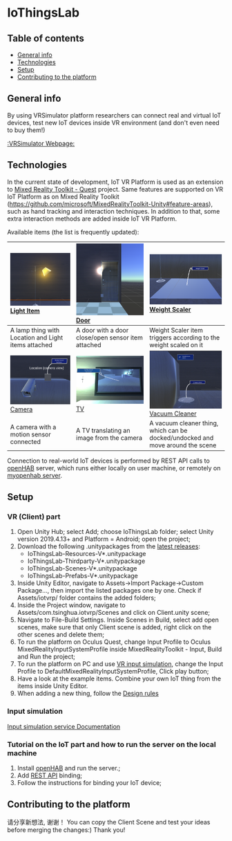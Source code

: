 # IoThingsLab

## Table of contents
* [General info](#general-info)
* [Technologies](#technologies)
* [Setup](#setup)
* [Contributing to the platform](#contributing-to-the-platform)

## General info
By using VRSimulator platform researchers can connect real and virtual IoT devices, test new IoT devices inside VR environment (and don't even need to buy them!)

[:VRSimulator Webpage:](https://vrsimulator.github.io/)
	
## Technologies
In the current state of development, IoT VR Platform is used as an extension to [Mixed Reality Toolkit - Quest](https://github.com/provencher/MRTK-Quest) project. 
Same features are supported on VR IoT Platform as on Mixed Reality Toolkit (https://github.com/microsoft/MixedRealityToolkit-Unity#feature-areas), such as hand tracking and interaction techniques. In addition to that, some extra interaction methods are added inside IoT VR Platform.

Available items (the list is frequently updated):

| [![Lamp](/Readme/Files/Lamp.png)]() [Light Item](Documentation/Things/Lamp.md) | [![Door](/Readme/Files/Door.png)]() [Door](Documentation/Things/Door.md) | [![WeightScaler](/Readme/Files/WeightScaler.png)]() [Weight Scaler](Documentation/Things/WeightScaler.md) | 
|:--- | :--- | :--- |
| A lamp thing with Location and Light items attached | A door with a door close/open sensor item attached | Weight Scaler item triggers according to the weight scaled on it |
| [![Camera](/Readme/Files/Camera.png)]() [Camera](Documentation/Things/Camera.md) | [![TV](/Readme/Files/TV.png)]() [TV](Documentation/Things/TV.md) | [![Vacuum Cleaner](/Readme/Files/VacuumCleaner.png)]() [Vacuum Cleaner](Documentation/Things/VacuumCleaner.md) |
| A camera with a motion sensor connected | A TV translating an image from the camera | A vacuum cleaner thing, which can be docked/undocked and move around the scene |

Connection to real-world IoT devices is performed by REST API calls to [openHAB](https://www.openhab.org/download/) server, which runs either locally on user machine, or remotely on [myopenhab server](http://myopenhab.org/).

	
## Setup

### VR (Client) part
1. Open Unity Hub; select Add; choose IoThingsLab folder; select Unity version 2019.4.13+ and Platform = Android; open the project;
2. Download the following .unitypackages from the [latest releases](https://github.com/VRSimulator/IoThingsLab/releases):
    * IoThingsLab-Resources-V*.unitypackage
    * IoThingsLab-Thirdparty-V*.unitypackage
    * IoThingsLab-Scenes-V*.unitypackage
    * IoThingsLab-Prefabs-V*.unitypackage
3. Inside Unity Editor, navigate to Assets->Import Package->Custom Package..., then import the listed packages one by one. Check if Assets/iotvrp/ folder contains the added folders;
4. Inside the Project window, navigate to Assets/com.tsinghua.iotvrp/Scenes and click on Client.unity scene;
6. Navigate to File-Build Settings. Inside Scenes in Build, select add open scenes, make sure that only Client scene is added, right click on the other scenes and delete them;
7. To run the platform on Oculus Quest, change Input Profile to Oculus MixedRealityInputSystemProfile inside MixedRealityToolkit - Input, Build and Run the project;
8. To run the platform on PC and use [VR input simulation](#input-simulation), change the Input Profile to DefaultMixedRealityInputSystemProfile, Click play button;
9. Have a look at the example items. Combine your own IoT thing from the items inside Unity Editor.
10. When adding a new thing, follow the [Design rules](https://www.bilibili.com/video/BV1mK4y1f7FL?from=search&seid=2714519419091722950)

### Input simulation
[Input simulation service Documentation](https://microsoft.github.io/MixedRealityToolkit-Unity/Documentation/InputSimulation/InputSimulationService.html)

### Tutorial on the IoT part and how to run the server on the local machine
1. Install [openHAB](https://www.openhab.org/download/) and run the server.;
2. Add [REST API](https://www.openhab.org/docs/configuration/restdocs.html) binding;
3. Follow the instructions for binding your IoT device;

## Contributing to the platform
请分享新想法, 谢谢！
You can copy the Client Scene and test your ideas before merging the changes:) Thank you!
